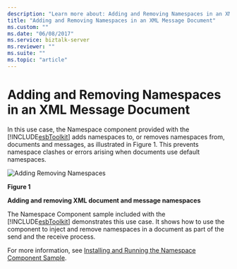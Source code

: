 ```yaml
---
description: "Learn more about: Adding and Removing Namespaces in an XML Message Document"
title: "Adding and Removing Namespaces in an XML Message Document"
ms.custom: ""
ms.date: "06/08/2017"
ms.service: biztalk-server
ms.reviewer: ""
ms.suite: ""
ms.topic: "article"
---
```

# Adding and Removing Namespaces in an XML Message Document
In this use case, the Namespace component provided with the [!INCLUDE[esbToolkit](../includes/esbtoolkit-md.md)] adds namespaces to, or removes namespaces from, documents and messages, as illustrated in Figure 1. This prevents namespace clashes or errors arising when documents use default namespaces.  
  
 ![Adding Removing Namespaces](../esb-toolkit/media/ch3-addingremovingnamespaces.gif "Ch3-AddingRemovingNamespaces")  
  
 **Figure 1**  
  
 **Adding and removing XML document and message namespaces**  
  
 The Namespace Component sample included with the [!INCLUDE[esbToolkit](../includes/esbtoolkit-md.md)] demonstrates this use case. It shows how to use the component to inject and remove namespaces in a document as part of the send and the receive process.  
  
 For more information, see [Installing and Running the Namespace Component Sample](../esb-toolkit/installing-and-running-the-namespace-component-sample.md).
